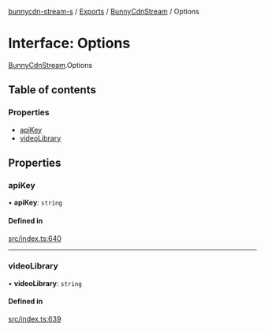 [bunnycdn-stream-s](../README.md) / [Exports](../modules.md) / [BunnyCdnStream](../modules/BunnyCdnStream.md) / Options

# Interface: Options

[BunnyCdnStream](../modules/BunnyCdnStream.md).Options

## Table of contents

### Properties

- [apiKey](BunnyCdnStream.Options.md#apikey)
- [videoLibrary](BunnyCdnStream.Options.md#videolibrary)

## Properties

### apiKey

• **apiKey**: `string`

#### Defined in

[src/index.ts:640](https://github.com/Sterrenhemel/bunnycdn-stream/blob/2954655/src/index.ts#L640)

___

### videoLibrary

• **videoLibrary**: `string`

#### Defined in

[src/index.ts:639](https://github.com/Sterrenhemel/bunnycdn-stream/blob/2954655/src/index.ts#L639)
